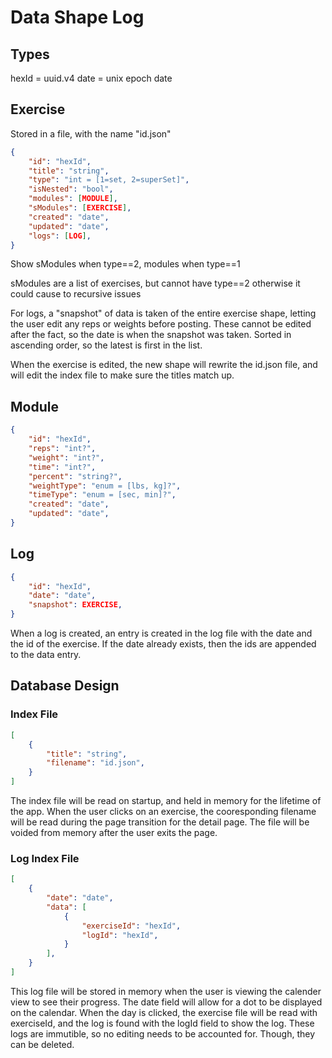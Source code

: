 # Data Shape Log

## Types

hexId = uuid.v4
date = unix epoch date

## Exercise

Stored in a file, with the name "id.json"

```json
{
    "id": "hexId",
    "title": "string",
    "type": "int = [1=set, 2=superSet]",
    "isNested": "bool",
    "modules": [MODULE],
    "sModules": [EXERCISE],
    "created": "date",
    "updated": "date",
    "logs": [LOG],
}
```

Show sModules when type==2, modules when type==1

sModules are a list of exercises, but cannot have type==2 otherwise it could cause to recursive issues

For logs, a "snapshot" of data is taken of the entire exercise shape, letting the user edit any reps or weights before posting. These cannot be edited after the fact, so the date is when the snapshot was taken. Sorted in ascending order, so the latest is first in the list.

When the exercise is edited, the new shape will rewrite the id.json file, and will edit the index file to make sure the titles match up.

## Module

```json
{
    "id": "hexId",
    "reps": "int?",
    "weight": "int?",
    "time": "int?",
    "percent": "string?",
    "weightType": "enum = [lbs, kg]?",
    "timeType": "enum = [sec, min]?",
    "created": "date",
    "updated": "date",
}
```

## Log

```json
{
    "id": "hexId",
    "date": "date",
    "snapshot": EXERCISE,
}
```

When a log is created, an entry is created in the log file with the date and the id of the exercise. If the date already exists, then the ids are appended to the data entry.


## Database Design

### Index File

```json
[
    {
        "title": "string",
        "filename": "id.json",
    }
]
```

The index file will be read on startup, and held in memory for the lifetime of the app. When the user clicks on an exercise, the cooresponding filename will be read during the page transition for the detail page. The file will be voided from memory after the user exits the page.

### Log Index File

```json
[
    {
        "date": "date",
        "data": [
            {
                "exerciseId": "hexId",
                "logId": "hexId",
            }
        ],
    }
]
```

This log file will be stored in memory when the user is viewing the calender view to see their progress. The date field will allow for a dot to be displayed on the calendar. When the day is clicked, the exercise file will be read with exerciseId, and the log is found with the logId field to show the log. These logs are immutible, so no editing needs to be accounted for. Though, they can be deleted.